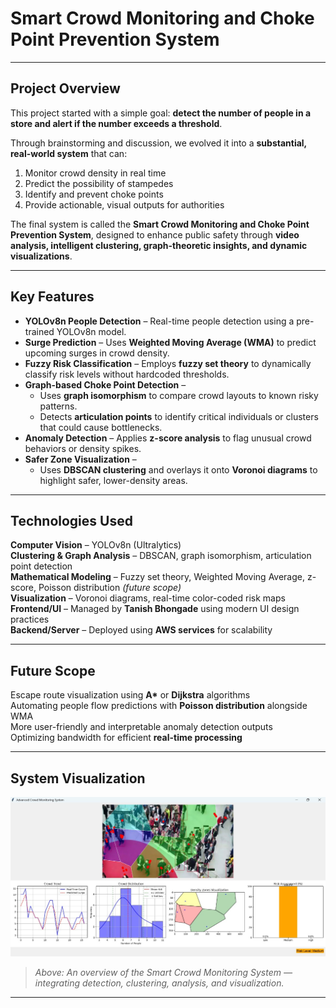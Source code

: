 # Smart Crowd Monitoring and Choke Point Prevention System

---

## Project Overview

This project started with a simple goal: **detect the number of people in a store and alert if the number exceeds a threshold**.

Through brainstorming and discussion, we evolved it into a **substantial, real-world system** that can:

1. Monitor crowd density in real time  
2. Predict the possibility of stampedes  
3. Identify and prevent choke points  
4. Provide actionable, visual outputs for authorities  

The final system is called the **Smart Crowd Monitoring and Choke Point Prevention System**, designed to enhance public safety through **video analysis, intelligent clustering, graph-theoretic insights, and dynamic visualizations**.

---

## Key Features

* **YOLOv8n People Detection** – Real-time people detection using a pre-trained YOLOv8n model.  
* **Surge Prediction** – Uses **Weighted Moving Average (WMA)** to predict upcoming surges in crowd density.  
* **Fuzzy Risk Classification** – Employs **fuzzy set theory** to dynamically classify risk levels without hardcoded thresholds.  
* **Graph-based Choke Point Detection** –  
  * Uses **graph isomorphism** to compare crowd layouts to known risky patterns.  
  * Detects **articulation points** to identify critical individuals or clusters that could cause bottlenecks.  
* **Anomaly Detection** – Applies **z-score analysis** to flag unusual crowd behaviors or density spikes.  
* **Safer Zone Visualization** –  
  * Uses **DBSCAN clustering** and overlays it onto **Voronoi diagrams** to highlight safer, lower-density areas.  

---

## Technologies Used

**Computer Vision** – YOLOv8n (Ultralytics)  
**Clustering & Graph Analysis** – DBSCAN, graph isomorphism, articulation point detection  
**Mathematical Modeling** – Fuzzy set theory, Weighted Moving Average, z-score, Poisson distribution *(future scope)*  
**Visualization** – Voronoi diagrams, real-time color-coded risk maps  
**Frontend/UI** – Managed by **Tanish Bhongade** using modern UI design practices  
**Backend/Server** – Deployed using **AWS services** for scalability  

---

## Future Scope

Escape route visualization using **A\*** or **Dijkstra** algorithms  
Automating people flow predictions with **Poisson distribution** alongside WMA  
More user-friendly and interpretable anomaly detection outputs  
Optimizing bandwidth for efficient **real-time processing**  

---

## System Visualization

<p align="center">
  <img src="sample.jpg" alt="System Architecture" width="700">
</p>

> *Above: An overview of the Smart Crowd Monitoring System — integrating detection, clustering, analysis, and visualization.*

---
<!--
## Team

**Upanishad Kachroo** – Core Algorithm Design & Backend Logic  
**Tanish Bhongade** – Frontend/UI Design  
**Pruthviraj & Team** – Integration & Testing  
**Guide** – *D. B. Kilkarni Sir*  

---

*“Preventing chaos before it happens — because every crowd deserves safety.”* 
-->
